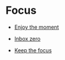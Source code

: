 # Focus


 - [Enjoy the moment](../Enjoy%20the%20moment/index.md)
    
 - [Inbox zero](../Inbox%20zero/index.md)
    
 - [Keep the focus](../Keep%20the%20focus/index.md)
    
